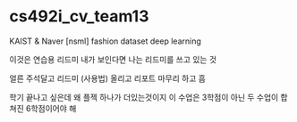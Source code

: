 # cs492i_cv_team13
KAIST &amp; Naver [nsml] fashion dataset deep learning

이것은 연습용 리드미
내가 보인다면
나는 리드미를 쓰고 있는 것

얼른 주석달고
리드미 (사용법) 올리고
리포트 마무리 하고
흠 

학기 끝나고 싶은데
왜 플젝 하나가 더있는것이지
이 수업은 3학점이 아닌 두 수업이 합쳐진 6학점이어야 해

